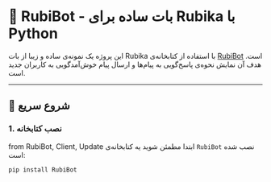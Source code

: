 # 🤖 RubiBot - بات ساده برای Rubika با Python

این پروژه یک نمونه‌ی ساده و زیبا از بات Rubika با استفاده از کتابخانه‌ی [RubiBot](https://rubibot.ir) است. هدف آن نمایش نحوه‌ی پاسخ‌گویی به پیام‌ها و ارسال پیام خوش‌آمدگویی به کاربران جدید است.

---

## 🚀 شروع سریع

### 1. نصب کتابخانه
from RubiBot, Client, Update
ابتدا مطمئن شوید یه کتابخانه‌ی `RubiBot` نصب شده است:

```bash
pip install RubiBot
